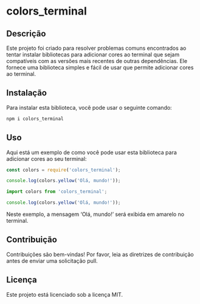 # colors_terminal

## Descrição

Este projeto foi criado para resolver problemas comuns encontrados ao tentar instalar bibliotecas para adicionar cores ao terminal que sejam compatíveis com as versões mais recentes de outras dependências. Ele fornece uma biblioteca simples e fácil de usar que permite adicionar cores ao terminal.

## Instalação

Para instalar esta biblioteca, você pode usar o seguinte comando:

```bash
npm i colors_terminal
```

## Uso

Aqui está um exemplo de como você pode usar esta biblioteca para adicionar cores ao seu terminal:

```js
const colors = require('colors_terminal');

console.log(colors.yellow('Olá, mundo!'));
```

```ts
import colors from 'colors_terminal';

console.log(colors.yellow('Olá, mundo!'));
```

Neste exemplo, a mensagem ‘Olá, mundo!’ será exibida em amarelo no terminal.

## Contribuição

Contribuições são bem-vindas! Por favor, leia as diretrizes de contribuição antes de enviar uma solicitação pull.

## Licença

Este projeto está licenciado sob a licença MIT.
